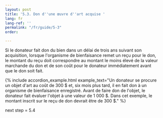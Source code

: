 ```yaml
---
layout: post
title: '5.3. Don d''une œuvre d''art acquise '
lang: fr
lang-ref: ''
permalink: "/fr/guide/5-3"
order: 

---
```

Si le donateur fait don du bien dans un délai de trois ans suivant son acquisition, lorsque l'organisme de bienfaisance remet un reçu pour le don, le montant du reçu doit correspondre au montant le moins élevé de la valeur marchande du don et de son coût pour le donateur immédiatement avant que le don soit fait.

{% include accordion_example.html
example_text="Un donateur se procure un objet d'art au coût de 300 $ et, six mois plus tard, il en fait don à un organisme de bienfaisance enregistré. Avant de faire don de l'objet, le donateur fait évaluer l'objet à une valeur de 1 000 $. Dans cet exemple, le montant inscrit sur le reçu de don devrait être de 300 $."
%}

next step = 5.4